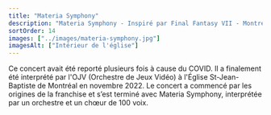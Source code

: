 ```yaml
---
title: "Materia Symphony"
description: "Materia Symphony - Inspiré par Final Fantasy VII - Montréal (2022)"
sortOrder: 14
images: ["../images/materia-symphony.jpg"]
imagesAlt: ["Intérieur de l'église"]
---
```


Ce concert avait été reporté plusieurs fois à cause du COVID. Il a finalement été interprété par l'OJV (Orchestre de Jeux Vidéo) à l'Église St-Jean-Baptiste de Montréal en novembre 2022. Le concert a commencé par les origines de la franchise et s’est terminé avec Materia Symphony, interprétée par un orchestre et un chœur de 100 voix.
